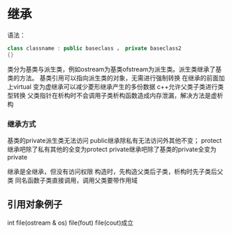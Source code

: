 # 继承
语法：
```cpp
class classname : public baseclass ， private baseclass2
{}
```
类分为基类与派生类，例如ostream为基类ofstream为派生类。派生类继承了基类的方法。
基类引用可以指向派生类的对象，无需进行强制转换
在继承的前面加上virtual 变为虚继承可以减少菱形继承产生的多份数据
c++允许父类子类进行类型转换
父类指针在析构时不会调用子类析构函数造成内存泄漏，解决方法是虚析构
### 继承方式
基类的private派生类无法访问
public继承除私有无法访问外其他不变；
protect继承吧除了私有其他的全变为protect
private继承吧除了基类的private全变为private 


继承是全继承，但没有访问权限
构造时，先构造父类后子类，析构时先子类后父类
同名函数子类直接调用，调用父类要带作用域
## 引用对象例子
int file(ostream & os)
file(fout)  file(cout)成立
